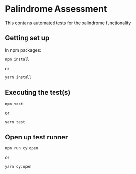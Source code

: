 # Palindrome Assessment

This contains automated tests for the palindrome functionality

## Getting set up

In npm packages:

`npm install`

or

`yarn install`

## Executing the test(s)

`npm test`

or

`yarn test`

## Open up test runner

`npm run cy:open`

or

`yarn cy:open`
